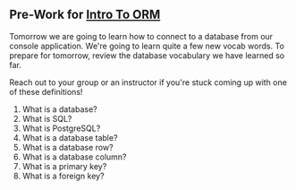 ## Pre-Work for [Intro To ORM](/Mod2/Lessons/Week4/IntroToORM.md)

Tomorrow we are going to learn how to connect to a database from our console application. We're going to learn quite a few new vocab words. To prepare for tomorrow, review the database vocabulary we have learned so far. 

Reach out to your group or an instructor if you're stuck coming up with one of these definitions!

1. What is a database?
2. What is SQL?
3. What is PostgreSQL?
4. What is a database table?
5. What is a database row?
6. What is a database column?
7. What is a primary key?
8. What is a foreign key?


<!-- Any ideas for starting to think about ORM, EF, connecting to database type topics. All the videos and resources I'm finding are really in depth. -->